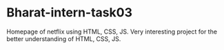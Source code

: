# Bharat-intern-task03
Homepage of netflix using HTML, CSS, JS. Very interesting project for the better understanding of HTML, CSS, JS.
